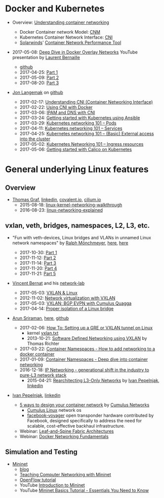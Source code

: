 
# Docker and Kubernetes

* Overview: [Understanding container networking](https://www.oreilly.com/ideas/understanding-container-networking)
  * Docker Container network Model: [CNM](https://github.com/docker/libnetwork/blob/master/docs/design.md)
  * Kubernetes Container Network Interface: [CNI](https://github.com/containernetworking/cni)
  * [Solarwinds](https://github.com/solarwinds)' [Container Network Performance Tool](https://github.com/solarwinds/containers/tree/master/cnpt)


* 2017-05-08: [Deep Dive in Docker Overlay Networks](https://www.youtube.com/watch?v=b3XDl0YsVsg) YouTube presentation by [Laurent Bernaille](https://github.com/lbernail)
  * [github](https://github.com/lbernail/dockeroverlays)
  * 2017-04-25: [Part 1](http://techblog.d2-si.eu/2017/04/25/deep-dive-into-docker-overlay-networks-part-1.html)
  * 2017-05-09: [Part 2](http://techblog.d2-si.eu/2017/05/09/deep-dive-into-docker-overlay-networks-part-2.html)
  * 2017-08-20: [Part 3](http://techblog.d2-si.eu/2017/08/20/deep-dive-into-docker-overlay-networks-part-3.html)


* [Jon Langemak](http://www.dasblinkenlichten.com/test/) on [github](https://github.com/jonlangemak)
  * 2017-02-17: [Understanding CNI (Container Networking Interface)](http://www.dasblinkenlichten.com/understanding-cni-container-networking-interface/)
  * 2017-02-22: [Using CNI with Docker](http://www.dasblinkenlichten.com/using-cni-docker/)
  * 2017-03-06: [IPAM and DNS with CNI](http://www.dasblinkenlichten.com/ipam-dns-cni/)
  * 2017-03-24: [Getting started with Kubernetes using Ansible](http://www.dasblinkenlichten.com/getting-started-kubernetes-using-ansible/)
  * 2017-03-29: [Kubernetes networking 101 – Pods](http://www.dasblinkenlichten.com/kubernetes-networking-101-pods/)
  * 2017-04-11: [Kubernetes networking 101 – Services](http://www.dasblinkenlichten.com/kubernetes-networking-101-services/)
  * 2017-04-25: [Kubernetes networking 101 – (Basic) External access into the cluster](http://www.dasblinkenlichten.com/kubernetes-networking-101-basic-external-access-into-the-cluster/)
  * 2017-05-02: [Kubernetes Networking 101 – Ingress resources](http://www.dasblinkenlichten.com/kubernetes-networking-101-ingress-resources/)
  * 2017-05-06: [Getting started with Calico on Kubernetes](http://www.dasblinkenlichten.com/getting-started-with-calico-on-kubernetes/)


# General underlying Linux features

## Overview

* [Thomas Graf](https://github.com/tgraf), [linkedin](https://www.linkedin.com/in/thomas-graf-73104547/?locale=de_DE), [covalent.io](http://covalent.io/), [cilium.io](https://www.cilium.io/)
  * 2015-08-18: [linux-kernel-networking-walkthrough](https://www.slideshare.net/ThomasGraf5/linuxcon-2015-linux-kernel-networking-walkthrough)
  * 2016-08-23: [linux-networking-explained](https://www.slideshare.net/ThomasGraf5/linux-networking-explained)


## vxlan, veth, bridges, namespaces, L2, L3, etc.

* "Fun with veth-devices, Linux bridges and VLANs in unnamed Linux network namespaces" by [Ralph Mönchmeyer](http://linux-blog.anracom.com/impressum/), [here](http://docplayer.org/18603064-Dr-ralph-moenchmeyer.html), [here](https://www.xing.com/profile/Ralph_Moenchmeyer)
  * 2017-10-30: [Part 1](http://linux-blog.anracom.com/2017/10/30/fun-with-veth-devices-in-unnamed-linux-network-namespaces-i/)
  * 2017-11-12: [Part 2](http://linux-blog.anracom.com/2017/11/12/fun-with-veth-devices-linux-bridges-and-vlans-in-unnamed-linux-network-namespaces-ii/)
  * 2017-11-14: [Part 3](http://linux-blog.anracom.com/2017/11/14/fun-with-veth-devices-linux-bridges-and-vlans-in-unnamed-linux-network-namespaces-iii/)
  * 2017-11-20: [Part 4](http://linux-blog.anracom.com/2017/11/20/fun-with-veth-devices-linux-bridges-and-vlans-in-unnamed-linux-network-namespaces-iv/)
  * 2017-11-21: [Part 5](http://linux-blog.anracom.com/2017/11/21/fun-with-veth-devices-linux-bridges-and-vlans-in-unnamed-linux-network-namespaces-v/)


* [Vincent Bernat](https://github.com/vincentbernat) and his [network-lab](https://github.com/vincentbernat/network-lab)
  * 2017-05-03: [VXLAN & Linux](https://vincent.bernat.im/en/blog/2017-vxlan-linux)
  * 2012-11-02: [Network virtualization with VXLAN](https://vincent.bernat.im/en/blog/2012-multicast-vxlan)
  * 2017-05-03: [VXLAN: BGP EVPN with Cumulus Quagga](https://vincent.bernat.im/en/blog/2017-vxlan-bgp-evpn)
  * 2017-04-14: [Proper isolation of a Linux bridge](https://vincent.bernat.im/en/blog/2017-linux-bridge-isolation)


* [Arun Sriraman](http://blog.arunsriraman.com/), [here](http://www.arunsriraman.com/), [github](https://github.com/sarun87)
  * 2017-02-06: [How To: Setting up a GRE or VXLAN tunnel on Linux](http://blog.arunsriraman.com/2017/02/how-to-setting-up-gre-or-vxlan-tunnel.html)
    * kernel [vxlan.txt](https://www.kernel.org/doc/Documentation/networking/vxlan.txt)
    * 2013-10-21: [Software Defined Networking using VXLAN](http://events.linuxfoundation.org/sites/events/files/slides/2013-linuxcon.pdf) by Thomas Richter
  * 2017-03-22: [Container Namespaces - How to add networking to a docker container](http://blog.arunsriraman.com/2017/03/container-namespaces-how-to-add.html)
  * 2017-01-09: [Container Namespaces - Deep dive into container networking](http://blog.arunsriraman.com/2017/01/container-namespaces-deep-dive-into.html)
  * 2016-12-18: [IP Networking - generational shift in the industry to pure-L3 network stack](http://blog.arunsriraman.com/2016/12/ip-networking-generational-shift-in.html)
    * 2015-04-21: [Rearchitecting L3-Only Networks](http://blog.ipspace.net/2015/04/rearchitecting-l3-only-networks.html) by [Ivan Pepelnjak](http://www.ipspace.net/About_Ivan_Pepelnjak), [linkedin](https://www.linkedin.com/in/ivanpepelnjak/?locale=de_DE)


* [Ivan Pepelnjak](http://www.ipspace.net/About_Ivan_Pepelnjak), [linkedin](https://www.linkedin.com/in/ivanpepelnjak/?locale=de_DE)
  * [5 ways to design your container network](https://cumulusnetworks.com/blog/5-ways-design-container-network/) by [Cumulus Networks](https://cumulusnetworks.com/)
    * [Cumulus Linux](https://cumulusnetworks.com/products/cumulus-linux/) network os
    * [facebook-voyager](https://cumulusnetworks.com/blog/facebook-voyager/) open transponder hardware contributed by Facebook, designed specifically to address the need for scalable, cost-effective backhaul infrastructure.
  * Webinar: [Leaf-and-Spine Fabric Architectures](http://www.ipspace.net/Leaf-and-Spine_Fabric_Architectures)
  * Webinar: [Docker Networking Fundamentals](http://www.ipspace.net/Docker_Networking_Fundamentals)


## Simulation and Testing

* [Mininet](http://mininet.org/)
  * [blog](http://mininet.org/blog/)
  * [Teaching Computer Networking with Mininet](http://conferences.sigcomm.org/sigcomm/2014/doc/slides/mininet-intro.pdf)
  * [OpenFlow tutorial](https://github.com/mininet/openflow-tutorial/wiki)
  * YouTube [Introduction to Mininet](https://www.youtube.com/watch?v=jmlgXaocwiE)
  * YouTube [Mininet Basics Tutorial - Essentials You Need to Know](https://www.youtube.com/watch?v=oPtVYSyN1wE)
